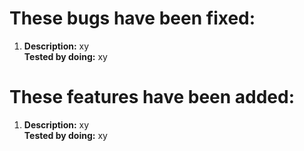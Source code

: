 These bugs have been fixed:
===

  1. **Description:** xy  
     **Tested by doing:** xy
 
These features have been added:
===

  1. **Description:** xy  
     **Tested by doing:** xy
